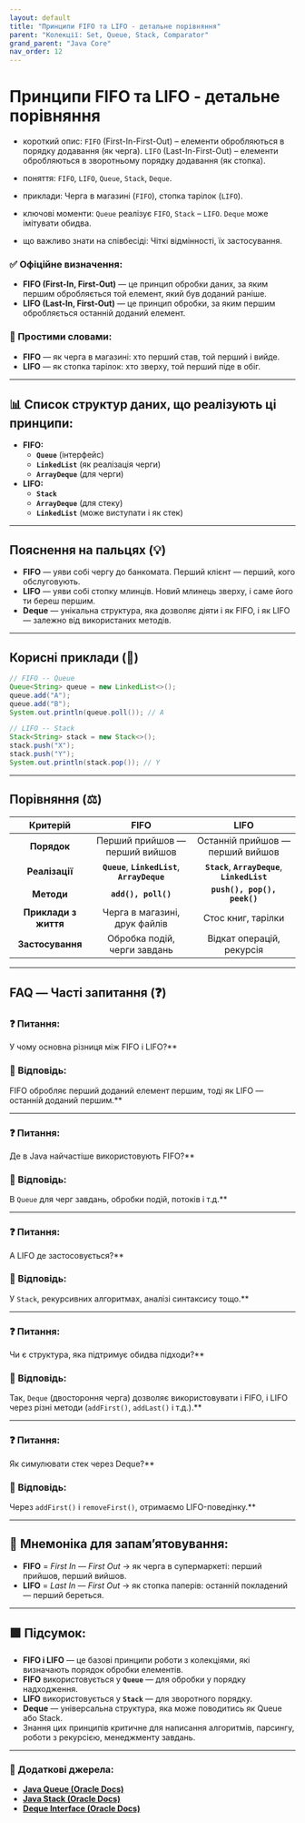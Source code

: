 ```yaml
---
layout: default
title: "Принципи FIFO та LIFO - детальне порівняння"
parent: "Колекції: Set, Queue, Stack, Comparator"
grand_parent: "Java Core"
nav_order: 12
---
```


# Принципи FIFO та LIFO - детальне порівняння

* короткий опис: `FIFO` (First-In-First-Out) – елементи обробляються в порядку додавання (як черга). `LIFO` (Last-In-First-Out) – елементи обробляються в зворотньому порядку додавання (як стопка).

* поняття: `FIFO`, `LIFO`, `Queue`, `Stack`, `Deque`.

* приклади: Черга в магазині (`FIFO`), стопка тарілок (`LIFO`).

* ключові моменти: `Queue` реалізує `FIFO`, `Stack` – `LIFO`. `Deque` може імітувати обидва.

* що важливо знати на співбесіді: Чіткі відмінності, їх застосування.

### **✅ Офіційне визначення:**

* **FIFO (First-In, First-Out)** — це принцип обробки даних, за яким першим обробляється той елемент, який був доданий раніше.
* **LIFO (Last-In, First-Out)** — це принцип обробки, за яким першим обробляється останній доданий елемент.

### **🧠 Простими словами:**

* **FIFO** — як черга в магазині: хто перший став, той перший і вийде.
* **LIFO** — як стопка тарілок: хто зверху, той перший піде в обіг.

---

## 📊 **Список структур даних, що реалізують ці принципи:**

* **FIFO:**
  * **`Queue`** (інтерфейс)
  * **`LinkedList`** (як реалізація черги)
  * **`ArrayDeque`** (для черги)
* **LIFO:**
  * **`Stack`**
  * **`ArrayDeque`** (для стеку)
  * **`LinkedList`** (може виступати і як стек)

---

## **Пояснення на пальцях (💡)**

* **FIFO** — уяви собі чергу до банкомата. Перший клієнт — перший, кого обслуговують.
* **LIFO** — уяви собі стопку млинців. Новий млинець зверху, і саме його ти береш першим.
* **Deque** — унікальна структура, яка дозволяє діяти і як FIFO, і як LIFO — залежно від використаних методів.

---

## **Корисні приклади (🧪)**

```java
// FIFO -- Queue
Queue<String> queue = new LinkedList<>();
queue.add("A");
queue.add("B");
System.out.println(queue.poll()); // A

// LIFO -- Stack
Stack<String> stack = new Stack<>();
stack.push("X");
stack.push("Y");
System.out.println(stack.pop()); // Y
```

---

## **Порівняння (⚖️)**

| Критерій | FIFO | LIFO |
| :---: | :---: | :---: |
| **Порядок** | Перший прийшов — перший вийшов | Останній прийшов — перший вийшов |
| **Реалізації** | **`Queue`**, **`LinkedList`**, **`ArrayDeque`** | **`Stack`**, **`ArrayDeque`**, **`LinkedList`** |
| **Методи** | **`add(), poll()`** | **`push(), pop(), peek()`** |
| **Приклади з життя** | Черга в магазині, друк файлів | Стос книг, тарілки |
| **Застосування** | Обробка подій, черги завдань | Відкат операцій, рекурсія |

---

## **FAQ — Часті запитання (❓)**

### **❓ Питання:**

 У чому основна різниця між FIFO і LIFO?**

### **💬 Відповідь:**

 FIFO обробляє перший доданий елемент першим, тоді як LIFO — останній доданий першим.**

---

### **❓ Питання:**

 Де в Java найчастіше використовують FIFO?**

### **💬 Відповідь:**

 В `Queue` для черг завдань, обробки подій, потоків і т.д.**

---

### **❓ Питання:**

 А LIFO де застосовується?**

### **💬 Відповідь:**

 У `Stack`, рекурсивних алгоритмах, аналізі синтаксису тощо.**

---

### **❓ Питання:**

 Чи є структура, яка підтримує обидва підходи?**

### **💬 Відповідь:**

 Так, `Deque` (двостороння черга) дозволяє використовувати і FIFO, і LIFO через різні методи (`addFirst()`, `addLast()` і т.д.).**

---

### **❓ Питання:**

 Як симулювати стек через Deque?**

### **💬 Відповідь:**

 Через `addFirst()` і `removeFirst()`, отримаємо LIFO-поведінку.**

---

## **🧠 Мнемоніка для запам’ятовування:**

* **FIFO** \= *First In — First Out* -> як черга в супермаркеті: перший прийшов, перший вийшов.
* **LIFO** \= *Last In — First Out* -> як стопка паперів: останній покладений — перший береться.

---

## **🟩 Підсумок:**

* **FIFO і LIFO** — це базові принципи роботи з колекціями, які визначають порядок обробки елементів.
* **FIFO** використовується у **`Queue`** — для обробки у порядку надходження.
* **LIFO** використовується у **`Stack`** — для зворотного порядку.
* **Deque** — універсальна структура, яка може поводитись як Queue або Stack.
* Знання цих принципів критичне для написання алгоритмів, парсингу, роботи з рекурсією, менеджменту завдань.

---

### **🔗 Додаткові джерела:**

* [**Java Queue (Oracle Docs)**](https://docs.oracle.com/en/java/javase/17/docs/api/java.base/java/util/Queue.html)
* [**Java Stack (Oracle Docs)**](https://docs.oracle.com/en/java/javase/17/docs/api/java.base/java/util/Stack.html)
* [**Deque Interface (Oracle Docs)**](https://docs.oracle.com/en/java/javase/17/docs/api/java.base/java/util/Deque.html)
